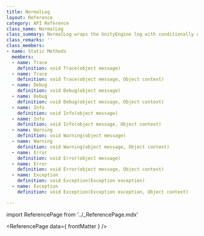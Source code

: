 ```yaml
---
title: NormalLog
layout: Reference
category: API Reference
class_name: NormalLog
class_summary: NormalLog wraps the UnityEngine log with conditionally compiled logging.
class_remarks: ''
class_members:
- name: Static Methods
  members:
  - name: Trace
    definition: void Trace(object message)
  - name: Trace
    definition: void Trace(object message, Object context)
  - name: Debug
    definition: void Debug(object message)
  - name: Debug
    definition: void Debug(object message, Object context)
  - name: Info
    definition: void Info(object message)
  - name: Info
    definition: void Info(object message, Object context)
  - name: Warning
    definition: void Warning(object message)
  - name: Warning
    definition: void Warning(object message, Object context)
  - name: Error
    definition: void Error(object message)
  - name: Error
    definition: void Error(object message, Object context)
  - name: Exception
    definition: void Exception(Exception exception)
  - name: Exception
    definition: void Exception(Exception exception, Object context)

---
```

import ReferencePage from '../_ReferencePage.mdx'

<ReferencePage data={ frontMatter } />

